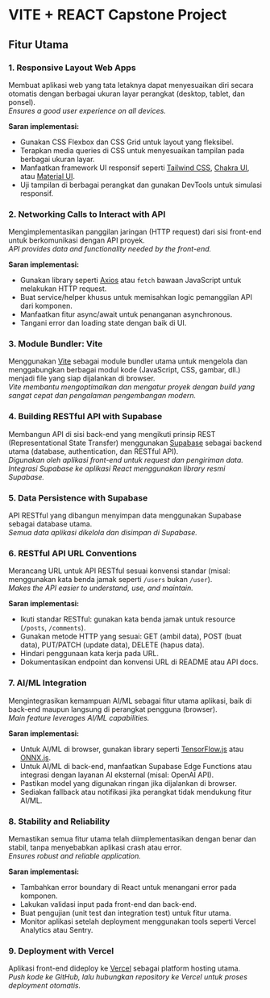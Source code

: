 # VITE + REACT Capstone Project

## Fitur Utama

### 1. Responsive Layout Web Apps
Membuat aplikasi web yang tata letaknya dapat menyesuaikan diri secara otomatis dengan berbagai ukuran layar perangkat (desktop, tablet, dan ponsel).  
*Ensures a good user experience on all devices.*

**Saran implementasi:**
- Gunakan CSS Flexbox dan CSS Grid untuk layout yang fleksibel.
- Terapkan media queries di CSS untuk menyesuaikan tampilan pada berbagai ukuran layar.
- Manfaatkan framework UI responsif seperti [Tailwind CSS](https://tailwindcss.com/), [Chakra UI](https://chakra-ui.com/), atau [Material UI](https://mui.com/).
- Uji tampilan di berbagai perangkat dan gunakan DevTools untuk simulasi responsif.

### 2. Networking Calls to Interact with API
Mengimplementasikan panggilan jaringan (HTTP request) dari sisi front-end untuk berkomunikasi dengan API proyek.  
*API provides data and functionality needed by the front-end.*

**Saran implementasi:**
- Gunakan library seperti [Axios](https://axios-http.com/) atau `fetch` bawaan JavaScript untuk melakukan HTTP request.
- Buat service/helper khusus untuk memisahkan logic pemanggilan API dari komponen.
- Manfaatkan fitur async/await untuk penanganan asynchronous.
- Tangani error dan loading state dengan baik di UI.

### 3. Module Bundler: Vite
Menggunakan [Vite](https://vitejs.dev/) sebagai module bundler utama untuk mengelola dan menggabungkan berbagai modul kode (JavaScript, CSS, gambar, dll.) menjadi file yang siap dijalankan di browser.  
*Vite membantu mengoptimalkan dan mengatur proyek dengan build yang sangat cepat dan pengalaman pengembangan modern.*

### 4. Building RESTful API with Supabase
Membangun API di sisi back-end yang mengikuti prinsip REST (Representational State Transfer) menggunakan [Supabase](https://supabase.com/) sebagai backend utama (database, authentication, dan RESTful API).  
*Digunakan oleh aplikasi front-end untuk request dan pengiriman data. Integrasi Supabase ke aplikasi React menggunakan library resmi Supabase.*

### 5. Data Persistence with Supabase
API RESTful yang dibangun menyimpan data menggunakan Supabase sebagai database utama.  
*Semua data aplikasi dikelola dan disimpan di Supabase.*

### 6. RESTful API URL Conventions
Merancang URL untuk API RESTful sesuai konvensi standar (misal: menggunakan kata benda jamak seperti `/users` bukan `/user`).  
*Makes the API easier to understand, use, and maintain.*

**Saran implementasi:**
- Ikuti standar RESTful: gunakan kata benda jamak untuk resource (`/posts`, `/comments`).
- Gunakan metode HTTP yang sesuai: GET (ambil data), POST (buat data), PUT/PATCH (update data), DELETE (hapus data).
- Hindari penggunaan kata kerja pada URL.
- Dokumentasikan endpoint dan konvensi URL di README atau API docs.

### 7. AI/ML Integration
Mengintegrasikan kemampuan AI/ML sebagai fitur utama aplikasi, baik di back-end maupun langsung di perangkat pengguna (browser).  
*Main feature leverages AI/ML capabilities.*

**Saran implementasi:**
- Untuk AI/ML di browser, gunakan library seperti [TensorFlow.js](https://www.tensorflow.org/js) atau [ONNX.js](https://github.com/microsoft/onnxjs).
- Untuk AI/ML di back-end, manfaatkan Supabase Edge Functions atau integrasi dengan layanan AI eksternal (misal: OpenAI API).
- Pastikan model yang digunakan ringan jika dijalankan di browser.
- Sediakan fallback atau notifikasi jika perangkat tidak mendukung fitur AI/ML.

### 8. Stability and Reliability
Memastikan semua fitur utama telah diimplementasikan dengan benar dan stabil, tanpa menyebabkan aplikasi crash atau error.  
*Ensures robust and reliable application.*

**Saran implementasi:**
- Tambahkan error boundary di React untuk menangani error pada komponen.
- Lakukan validasi input pada front-end dan back-end.
- Buat pengujian (unit test dan integration test) untuk fitur utama.
- Monitor aplikasi setelah deployment menggunakan tools seperti Vercel Analytics atau Sentry.

### 9. Deployment with Vercel
Aplikasi front-end dideploy ke [Vercel](https://vercel.com/) sebagai platform hosting utama.  
*Push kode ke GitHub, lalu hubungkan repository ke Vercel untuk proses deployment otomatis.*